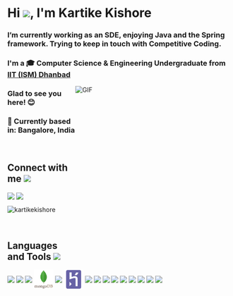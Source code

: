 <!--
**kartikekishore/kartikekishore** is a ✨ _special_ ✨ repository because its `README.md` (this file) appears on your GitHub profile.

Here are some ideas to get you started:

- 🔭 I’m currently working on ...
- 🌱 I’m currently learning ...
- 👯 I’m looking to collaborate on ...
- 🤔 I’m looking for help with ...
- 💬 Ask me about ...
- 📫 How to reach me: ...
- 😄 Pronouns: ...
- ⚡ Fun fact: ...
-->
<h1 align="left">Hi <img src="https://raw.githubusercontent.com/MartinHeinz/MartinHeinz/master/wave.gif" width="35px">, I'm Kartike Kishore</h1>
<h3 align="left">I’m currently working as an SDE, enjoying Java and the Spring framework. Trying to keep in touch with Competitive Coding.</h3>
<h3 align="left">I'm a 🎓 Computer Science & Engineering Undergraduate from <a href="https://www.iitism.ac.in/">IIT (ISM) Dhanbad</a></h3>

<div>
  <img align="right" alt="GIF" src="https://media.giphy.com/media/qgQUggAC3Pfv687qPC/giphy.gif" width="350" height="350"/>
</div>


<h3 align="left">Glad to see you here! 😊</h3>
<h3 align="left">📍 Currently based in: Bangalore, India</h3>

<!-- Connect with me -->
<br>
<div>
  <h2 align='left'> Connect with me <img src='https://raw.githubusercontent.com/ShahriarShafin/ShahriarShafin/main/Assets/handshake.gif' width="80px"> </h2>
  <p align='left'>
    <a href='https://www.linkedin.com/in/kartike-kishore-2163861a4/'> <img width='35px' align='center' src="https://raw.githubusercontent.com/rahulbanerjee26/githubAboutMeGenerator/main/icons/linked-in-alt.svg"/></a>
    <a href='https://github.com/kartikekishore'> <img width='35px' align='center' src="https://raw.githubusercontent.com/rahulbanerjee26/githubAboutMeGenerator/main/icons/github.svg"/></a>
  </p>

  <p align="left">
    <img src="https://komarev.com/ghpvc/?username=kartikekishore&label=Profile%20views&color=0e75b6&style=flat" alt="kartikekishore" />
  </p>
</div>

<br>

<!-- Languages and tools section -->
<h2 align='left'> Languages and Tools <img src="https://media2.giphy.com/media/QssGEmpkyEOhBCb7e1/giphy.gif?cid=ecf05e47a0n3gi1bfqntqmob8g9aid1oyj2wr3ds3mg700bl&rid=giphy.gif" width="30px"></h2>

<p align='left'>
  <img width='44px' align='center' src='https://raw.githubusercontent.com/rahulbanerjee26/githubAboutMeGenerator/main/icons/reactjs.svg'>
  <img width='44px' align='center' src='https://raw.githubusercontent.com/rahulbanerjee26/githubAboutMeGenerator/main/icons/nodejs.svg'>
  <img width='44px' align='center' src='https://encrypted-tbn0.gstatic.com/images?q=tbn:ANd9GcTlhnWKpdLN5UNEf0ucthQXDWuvCl-3jxEfNg&usqp=CAU'>
  <img width='44px' align='center' src='https://raw.githubusercontent.com/devicons/devicon/master/icons/mongodb/mongodb-original-wordmark.svg'>
  <img width='44px' align='center' src='https://raw.githubusercontent.com/rahulbanerjee26/githubAboutMeGenerator/main/icons/tailwind.svg'>
  <img width='44px' align='center' src='https://raw.githubusercontent.com/devicons/devicon/master/icons/heroku/heroku-plain.svg'>
  <img width='44px' align='center' src='https://www.vectorlogo.zone/logos/getpostman/getpostman-icon.svg'>
  <img width='44px' align='center' src='https://raw.githubusercontent.com/rahulbanerjee26/githubAboutMeGenerator/main/icons/cpp.svg'>
  <img width='44px' align='center' src='https://cdn.iconscout.com/icon/free/png-512/c-programming-569564.png'>
  <img width='44px' align='center' src='https://raw.githubusercontent.com/rahulbanerjee26/githubAboutMeGenerator/main/icons/javascript.svg'>
  <img width='44px' align='center' src='https://raw.githubusercontent.com/rahulbanerjee26/githubAboutMeGenerator/main/icons/html.svg'>
  <img width='44px' align='center' src='https://raw.githubusercontent.com/rahulbanerjee26/githubAboutMeGenerator/main/icons/css.svg'>
  <img width='44px' align='center' src='https://raw.githubusercontent.com/rahulbanerjee26/githubAboutMeGenerator/main/icons/git.svg'>
  <img width='44px' align='center' src='https://raw.githubusercontent.com/rahulbanerjee26/githubAboutMeGenerator/main/icons/github.svg'>
  <img width='44px' align='center' src='https://raw.githubusercontent.com/rahulbanerjee26/githubAboutMeGenerator/main/icons/java.svg'>
</p>
